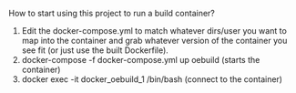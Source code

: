 How to start using this project to run a build container?
1. Edit the docker-compose.yml to match whatever dirs/user you want to map into the container and grab whatever version of the container you see fit (or just use the built Dockerfile).
2. docker-compose -f docker-compose.yml up oebuild  (starts the container)
3. docker exec -it docker_oebuild_1 /bin/bash (connect to the container)
